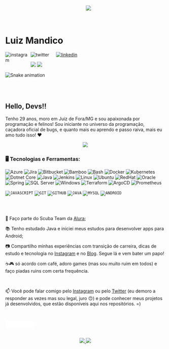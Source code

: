 <img align="right" width="250px" style="margin-top:-20px" src="https://i.ibb.co/H2Vnn9B/photo-2021-12-23-11-04-10-removebg-preview.png">

</br>
</br>

<div dsplay="inline-block">
 
 <h1 align="left">Luiz Mandico</h1>
 <a href="https://www.instagram.com/jeniblo_dev/">
    <img align="left" width="80px" src="https://i.ibb.co/qkGSp1D/instagram.png" alt="instagram" style="vertical-align:top;">
  </a> 
  <a href="https://twitter.com/jeniblo_dev">
    <img align="left" width="80px" src="https://i.ibb.co/ZcFHDpv/twitter.png" alt="twitter" style="vertical-align:top;">
  </a>
  <a href="https://www.linkedin.com/in/jeniffer-bittencourt">
    <img width="80px" src="https://i.ibb.co/RyZx12b/linkedin.png" alt="linkedin" style="vertical-align:top;">
  </a><div>

<a href = "mailto:luizmandico@gmail.com"><img src="https://img.shields.io/badge/Gmail-D14836?style=for-the-badge&logo=gmail&logoColor=white" target="_blank"></a>
<a href="https://www.linkedin.com/in/luiz-mandico-6a4a2430/" target="_blank"><img src="https://img.shields.io/badge/-LinkedIn-%230077B5?style=for-the-badge&logo=linkedin&logoColor=white" target="_blank"></a>   
</div>
</div>

![Snake animation](https://github.com/mandico/mandico/blob/output/github-contribution-grid-snake.svg)



</br>
</br>

## Hello, Devs!!

Tenho 29 anos, moro em Juiz de Fora/MG e sou apaixonada por programação e felinos! Sou iniciante no universo da programação, caçadora oficial de bugs, e quanto mais eu aprendo e passo raiva, mais eu amo tudo isso!  ❤

<p align="center">
  <img src="https://super.abril.com.br/wp-content/uploads/2016/09/super_imggato_digitando_0.gif" width="350">
</p>

### 🖥️ Tecnologias e Ferramentas: 
<img width="40px" src="https://cdn.jsdelivr.net/gh/devicons/devicon/icons/azure/azure-original.svg" title = "Azure"/>
<img width="40px" src="https://cdn.jsdelivr.net/gh/devicons/devicon/icons/jira/jira-original.svg" title = "Jira"/>
<img width="40px" src="https://cdn.jsdelivr.net/gh/devicons/devicon/icons/bitbucket/bitbucket-original.svg" title = "Bitbucket" />  
<img width="40px" src="https://cdn.jsdelivr.net/gh/devicons/devicon/icons/bamboo/bamboo-original.svg" title = "Bamboo"/>
<img width="40px" src="https://cdn.jsdelivr.net/gh/devicons/devicon/icons/bash/bash-original.svg" title = "Bash"/>
<img width="40px" src="https://cdn.jsdelivr.net/gh/devicons/devicon/icons/docker/docker-original-wordmark.svg" title = "Docker"/>
<img width="40px" src="https://cdn.jsdelivr.net/gh/devicons/devicon/icons/kubernetes/kubernetes-plain.svg" title = "Kubernetes" />
<img width="40px" src="https://cdn.jsdelivr.net/gh/devicons/devicon/icons/dotnetcore/dotnetcore-original.svg" title = "Dotnet Core" />
<img width="40px" src="https://cdn.jsdelivr.net/gh/devicons/devicon/icons/java/java-original-wordmark.svg" title = "Java" />
<img width="40px" src="https://cdn.jsdelivr.net/gh/devicons/devicon/icons/jenkins/jenkins-original.svg" title = "Jenkins" />
<img width="40px" src="https://cdn.jsdelivr.net/gh/devicons/devicon/icons/linux/linux-original.svg" title = "Linux" />
<img width="40px" src="https://cdn.jsdelivr.net/gh/devicons/devicon/icons/ubuntu/ubuntu-plain-wordmark.svg" title = "Ubuntu" />
<img width="40px" src="https://cdn.jsdelivr.net/gh/devicons/devicon/icons/redhat/redhat-original.svg" title = "RedHat" />
<img width="40px" src="https://cdn.jsdelivr.net/gh/devicons/devicon/icons/oracle/oracle-original.svg" title = "Oracle" />
<img width="40px" src="https://cdn.jsdelivr.net/gh/devicons/devicon/icons/spring/spring-original.svg" title = "Spring" />
<img width="40px" src="https://cdn.jsdelivr.net/gh/devicons/devicon/icons/microsoftsqlserver/microsoftsqlserver-plain-wordmark.svg" title = "SQL Server" />
<img width="40px" src="https://cdn.jsdelivr.net/gh/devicons/devicon/icons/windows8/windows8-original.svg" title = "Windows" />      
<img width="40px" src="https://cdn.jsdelivr.net/gh/devicons/devicon/icons/terraform/terraform-original-wordmark.svg" title = "Terraform" />
<img width="40px" src="https://cdn.jsdelivr.net/gh/devicons/devicon/icons/argocd/argocd-original-wordmark.svg" title = "ArgoCD" />
<img width="40px" src="https://cdn.jsdelivr.net/gh/devicons/devicon/icons/prometheus/prometheus-original-wordmark.svg" title = "Prometheus" />
          
          
          
<code><img width="40px" src="https://cdn.jsdelivr.net/gh/devicons/devicon/icons/javascript/javascript-original.svg" title = "JAVASCRIPT"/></code>
<code><img width="40px" src="https://cdn.jsdelivr.net/gh/devicons/devicon/icons/git/git-original.svg" title = "GIT"/></code>
<code><img width="40px" src="https://cdn.jsdelivr.net/gh/devicons/devicon/icons/github/github-original.svg" title = "GITHUB"/></code>
<code><img width="40px" src="https://cdn.jsdelivr.net/gh/devicons/devicon/icons/java/java-original.svg" title = "JAVA"/></code>
<code><img width="40px" src="https://cdn.jsdelivr.net/gh/devicons/devicon/icons/mysql/mysql-original.svg" title = "MYSQL"/></code>
<code><img width="40px" src="https://cdn.jsdelivr.net/gh/devicons/devicon/icons/android/android-original.svg" title = "ANDROID"/></code>


</br>
</br>
<div display="inline-block">
 <p align="left">🤿 Faço parte do Scuba Team da <a href="https://www.alura.com.br/">Alura</a>;</p>
 <p align="left">📚 Tenho estudado Java e iniciei meus estudos para desenvolver apps para Android;</p>
 <p align="left">📷 Compartilho minhas experiências com transição de carreira, dicas de estudo e tecnologia no <a href="https://www.instagram.com/jeniblo_dev">Instagram</a> e no <a href="https://dev.to/jeniblo_dev">Blog</a>. Segue lá e vem bater um papo!</p>
 <p align="left">☕🎮 só acordo com café, adoro games (mas sou muito ruim em todos) e faço piadas ruins com certa frequência.</p>
</div>



</br>

📫 Você pode falar comigo pelo [Instagram](https://www.instagram.com/jeniblo_dev) ou pelo [Twitter](https://twitter.com/jeniblo_dev) (eu demoro a responder as vezes mas sou legal, juro 🙃) e pode conhecer meus projetos já desenvolvidos, que estão disponíveis aqui nos repositórios. =)

</br>

<a href="https://www.instagram.com/jeniblo_dev" target="_blank"><img align="left" alt="Instagram" width="22px" src="https://github.com/Aakarsh-B/trying-repos/blob/master/insta.svg" />
<a href="https://twitter.com/jeniblo_dev" target="_blank"><img align="left" alt="Twitter" width="22px" src="https://github.com/Aakarsh-B/trying-repos/blob/master/twitter.svg" />
<a href="https://www.linkedin.com/in/jeniffer-bittencourt" target="_blank"><img align="left" alt="LinkedIn" width="22px" src="https://github.com/Aakarsh-B/trying-repos/blob/master/linkedin.svg" />
<a href="https://dev.to/jeniblo_dev" target="_blank"><img alt="Blog" width="22px" src="https://github.com/Aakarsh-B/trying-repos/blob/master/dev-badge.svg" /></a>

##
<p align="center">
<a href="https://github.com/mandico">
  <img height="180em" src="https://github-readme-stats-eight-theta.vercel.app/api?username=mandico&show_icons=true&theme=algolia&include_all_commits=true&count_private=true"/>
  <img height="180em" src="https://github-readme-stats-eight-theta.vercel.app/api/top-langs/?username=mandico&layout=compact&langs_count=8&theme=algolia"/>
</a>
</p>
